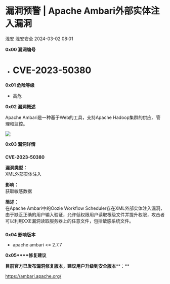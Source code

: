 #  漏洞预警 | Apache Ambari外部实体注入漏洞   
浅安  浅安安全   2024-03-02 08:01  
  
**0x00 漏洞编号**  
- # CVE-2023-50380  
  
**0x01 危险等级**  
- 高危  
  
**0x02 漏洞概述**  
  
Apache Ambari是一种基于Web的工具，支持Apache Hadoop集群的供应、管理和监控。  
  
![](https://mmbiz.qpic.cn/sz_mmbiz_png/7stTqD182SXwCq1ryjzf7MMcj7GbibrGsHpZjFXibn8j3y3uadvdEtiauyNRiaRNm1wunzpTHaSaPV7oia9NhCu3iciag/640?wx_fmt=png&from=appmsg "")  
  
**0x03 漏洞详情**  
###   
###   
  
**CVE-2023-50380**  
  
**漏洞类型：**  
XML外部实体注入  
  
**影响：**  
获取敏感数据  
  
**简述：**  
在Apache Ambari中的Oozie Workflow Scheduler存在XML外部实体注入漏洞，由于缺乏正确的用户输入验证，允许低权限用户读取根级文件并提升权限，攻击者可以利用XXE漏洞读取服务器上的任意文件，包括敏感系统文件。  
###   
  
**0x04 影响版本**  
- apache ambari <= 2.7.7  
  
**0x05****修复建议**  
  
**目前官方已发布漏洞修复版本，建议用户升级到安全版本****：**  
  
https://ambari.apache.org/  
  
  
  
